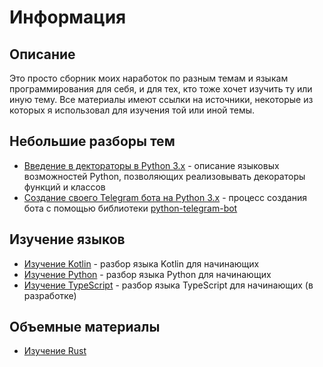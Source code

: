 
# Информация

## Описание

Это просто сборник моих наработок по разным темам и языкам программирования для себя, и для тех, кто тоже хочет изучить ту или иную тему. Все материалы имеют ссылки на источники, некоторые из которых я использовал для изучения той или иной темы.

## Небольшие разборы тем

- [Введение в дектораторы в Python 3.x](/markdown/decorators.md) - описание языковых возможностей Python, позволяющих реализовывать декораторы функций и классов
- [Создание своего Telegram бота на Python 3.x](/markdown/telegram-bot.md) - процесс создания бота с помощью библиотеки [python-telegram-bot](https://github.com/python-telegram-bot/python-telegram-bot/)

## Изучение языков

- [Изучение Kotlin](/markdown/kotlin.md) - разбор языка Kotlin для начинающих
- [Изучение Python](/markdown/python.md) - разбор языка Python для начинающих
- [Изучение TypeScript](/markdown/typescript.md) - разбор языка TypeScript для начинающих (в разработке)

## Объемные материалы

- [Изучение Rust](/markdown/rust.md)
